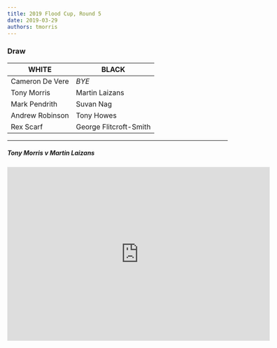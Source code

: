 ```yaml
---
title: 2019 Flood Cup, Round 5
date: 2019-03-29
authors: tmorris
---
```


### Draw

| WHITE                  | BLACK                  |
| ---------------------- | ---------------------- |
| Cameron De Vere        | *BYE*                  |
| Tony Morris            | Martin Laizans         |
| Mark Pendrith          | Suvan Nag              |
| Andrew Robinson        | Tony Howes             |
| Rex Scarf              | George Flitcroft-Smith |

----

##### Tony Morris v Martin Laizans

<iframe src="https://lichess.org/embed/Ep3X6UQp?theme=auto&amp;bg=auto" width=600 height=397 frameborder=0></iframe>
